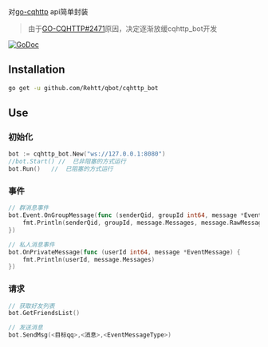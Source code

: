 对[go-cqhttp](https://github.com/Mrs4s/go-cqhttp) api简单封装

> 由于[GO-CQHTTP#2471](https://github.com/Mrs4s/go-cqhttp/issues/2471)原因，决定逐渐放缓cqhttp_bot开发

[![GoDoc](https://img.shields.io/badge/godoc-reference-blue.svg)](http://godoc.org/github.com/Rehtt/qbot/cqhttp_bot)

## Installation

```bash
go get -u github.com/Rehtt/qbot/cqhttp_bot
```

## Use

### 初始化

```go
bot := cqhttp_bot.New("ws://127.0.0.1:8080")
//bot.Start() //  已非阻塞的方式运行
bot.Run()   //  已阻塞的方式运行
```

### 事件

```go
// 群消息事件
bot.Event.OnGroupMessage(func (senderQid, groupId int64, message *EventMessage) {
    fmt.Println(senderQid, groupId, message.Messages, message.RawMessage)
})

// 私人消息事件
bot.OnPrivateMessage(func (userId int64, message *EventMessage) {
    fmt.Println(userId, message.Messages)
})

```

### 请求

```go
// 获取好友列表
bot.GetFriendsList()

// 发送消息
bot.SendMsg(<目标qq>,<消息>,<EventMessageType>)
```
